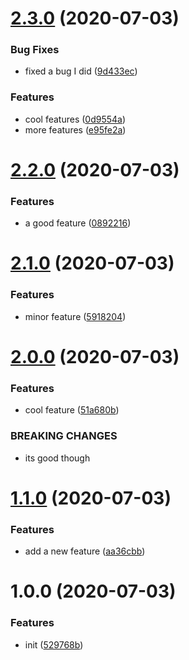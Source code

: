 # [2.3.0](https://github.com/gsdevme/semantic-release-test/compare/v2.2.0...v2.3.0) (2020-07-03)


### Bug Fixes

* fixed a bug I did ([9d433ec](https://github.com/gsdevme/semantic-release-test/commit/9d433ec140c1ca811e3f4d6cddbc4992bacb8960))


### Features

* cool features ([0d9554a](https://github.com/gsdevme/semantic-release-test/commit/0d9554a1cba4a55d5f3e66366d600cd9ab7e3e2c))
* more features ([e95fe2a](https://github.com/gsdevme/semantic-release-test/commit/e95fe2a86b042385636b74e0e8f1e2022b04d3cc))

# [2.2.0](https://github.com/gsdevme/semantic-release-test/compare/v2.1.0...v2.2.0) (2020-07-03)


### Features

* a good feature ([0892216](https://github.com/gsdevme/semantic-release-test/commit/0892216ebad68fc7a3a7841ceaf5f8604be004b0))

# [2.1.0](https://github.com/gsdevme/semantic-release-test/compare/v2.0.0...v2.1.0) (2020-07-03)


### Features

* minor feature ([5918204](https://github.com/gsdevme/semantic-release-test/commit/59182041b1fb59c5a77e5939180e0a978ccd7850))

# [2.0.0](https://github.com/gsdevme/semantic-release-test/compare/v1.1.0...v2.0.0) (2020-07-03)


### Features

* cool feature ([51a680b](https://github.com/gsdevme/semantic-release-test/commit/51a680b8571785daacc693866dd69dd80dd96cc7))


### BREAKING CHANGES

* its good though

# [1.1.0](https://github.com/gsdevme/semantic-release-test/compare/v1.0.0...v1.1.0) (2020-07-03)


### Features

* add a new feature ([aa36cbb](https://github.com/gsdevme/semantic-release-test/commit/aa36cbbe386e7f8833c6749cdbd60103118d82c5))

# 1.0.0 (2020-07-03)


### Features

* init ([529768b](https://github.com/gsdevme/semantic-release-test/commit/529768bf5a55f2a1b89bb4535029695698109303))

